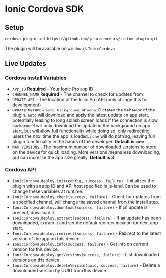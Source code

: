 Ionic Cordova SDK
======

## Setup

```bash
cordova plugin add https://github.com/jesuisencours/custom-plugin.git --save --variable APP_ID="abcd1234" --variable CHANNEL_NAME="Generique" --variable UPDATE_METHOD="background"
```

The plugin will be available on `window` as `IonicCordova`

## Live Updates

### Cordova Install Variables

* `APP_ID` **Required** - Your Ionic Pro app ID
* `CHANNEL_NAME` **Required** - The channel to check for updates from
* `UPDATE_API` - The location of the Ionic Pro API (only change this for development)
* `UPDATE_METHOD` - `auto`, `background`, or `none`.  Dictates the behavior of the plugin.  `auto` will download and apply the latest update on app start, potentially leading to long splash screen loads if the connection is slow.  `background` will only download the update in the background on app start, but will allow full functionality while doing so, only redirecting users the _next_ time the app is loaded.  `none` will do nothing, leaving full plugin functionality in the hands of the developer.  **Default is `auto`**
* `MAX_VERSIONS` - The maximum number of downloaded versions to store on the device for quick loading.  More versions means less downloading, but can increase the app size greatly.  **Default is 3**

### Cordova API

* `IonicCordova.deploy.init(config, success, failure)` - Initializes the plugin with an app ID and API host specified in js-land.  Can be used to change these variables at runtime.
* `IonicCordova.deploy.check(success, failure)` - Check for updates from a specified channel, will change the saved channel from the install step.
* `IonicCordova.deploy.download(success, failure)` - If an update is present, download it.
* `IonicCordova.deploy.extract(success, failure)` - If an update has been downloaded, extract it and set the default redirect location for next app start.
* `IonicCordova.deploy.redirect(success, failure)` - Redirect to the latest version of the app on this device.
* `IonicCordova.deploy.info(success, failure)` - Get info on current version for this device.
* `IonicCordova.deploy.getVersions(success, failure)` - List downloaded versions on this device.
* `IonicCordova.deploy.deleteVersion(uuid, success, failure)` - Delete a downloaded version by UUID from this device.

